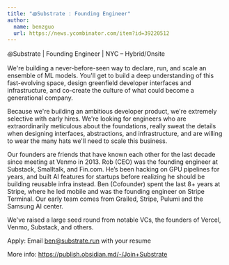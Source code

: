 ```yaml
---
title: "꩜Substrate : Founding Engineer"
author:
  name: benzguo
  url: https://news.ycombinator.com/item?id=39220512
---
```

꩜Substrate | Founding Engineer | NYC – Hybrid&#x2F;Onsite

We&#x27;re building a never-before-seen way to declare, run, and scale an ensemble of ML models. You&#x27;ll get to build a deep understanding of this fast-evolving space, design greenfield developer interfaces and infrastructure, and co-create the culture of what could become a generational company.

Because we&#x27;re building an ambitious developer product, we&#x27;re extremely selective with early hires. We&#x27;re looking for engineers who are extraordinarily meticulous about the foundations, really sweat the details when designing interfaces, abstractions, and infrastructure, and are willing to wear the many hats we&#x27;ll need to scale this business.

Our founders are friends that have known each other for the last decade since meeting at Venmo in 2013. Rob (CEO) was the founding engineer at Substack, Smalltalk, and Fin.com. He’s been hacking on GPU pipelines for years, and built AI features for startups before realizing he should be building reusable infra instead. Ben (Cofounder) spent the last 8+ years at Stripe, where he led mobile and was the founding engineer on Stripe Terminal. Our early team comes from Grailed, Stripe, Pulumi and the Samsung AI center.

We&#x27;ve raised a large seed round from notable VCs, the founders of Vercel, Venmo, Substack, and others.

Apply: Email ben@substrate.run with your resume

More info: <a href="https:&#x2F;&#x2F;publish.obsidian.md&#x2F;-&#x2F;Join+Substrate" rel="nofollow">https:&#x2F;&#x2F;publish.obsidian.md&#x2F;-&#x2F;Join+Substrate</a>

